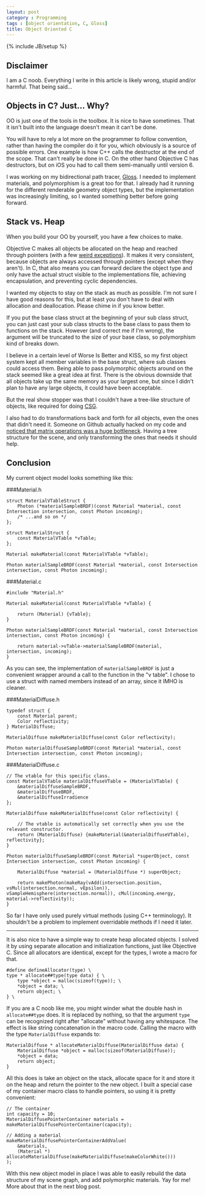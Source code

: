 ```yaml
---
layout: post
category : Programming
tags : [object orientation, C, Gloss]
title: Object Oriented C
---
```

{% include JB/setup %}


Disclaimer
----------

I am a C noob. Everything I write in this article is likely wrong, stupid and/or harmful. That being said...


Objects in C? Just... Why?
--------------------------

OO is just one of the tools in the toolbox. It is nice to have sometimes. That it isn't built into the language doesn't mean it can't be done.

You will have to rely a lot more on the programmer to follow convention, rather than having the compiler do it for you, which obviously is a source of possible errors. One example is how C++ calls the destructor at the end of the scope. That can't really be done in C. On the other hand Objective C has destructors, but on iOS you had to call them semi-manually until version 6.

I was working on my bidirectional path tracer, [Gloss](https://github.com/geon/gloss). I needed to implement materials, and polymorphism is a great too for that. I already had it running for the different renderable geometry object types, but the implementation was increasingly limiting, so I wanted something better before going forward.


Stack vs. Heap
--------------

When you build your OO by yourself, you have a few choices to make.

Objective C makes all objects be allocated on the heap and reached through pointers (with a few [weird exceptions](http://stackoverflow.com/questions/2659072/copying-blocks-ie-copying-them-to-instance-variables-in-objective-c)). It makes it very consistent, because objects are always accessed through pointers (except when they aren't). In C, that also means you can forward declare the object type and only have the actual struct visible to the implementations file, achieving encapsulation, and preventing cyclic dependencies.

I wanted my objects to stay on the stack as much as possible. I'm not sure I have good reasons for this, but at least you don't have to deal with allocation and deallocation. Please chime in if you know better.

If you put the base class struct at the beginning of your sub class struct, you can just cast your sub class structs to the base class to pass them to functions on the stack. However (and correct me if I'm wrong), the argument will be truncated to the size of your base class, so polymorphism kind of breaks down.

I believe in a certain level of Worse Is Better and KISS, so my first object system kept all member variables in the base struct, where sub classes could access them. Being able to pass polymorphic objects around on the stack seemed like a great idea at first. There is the obvious downside that all objects take up the same memory as your largest one, but since I didn't plan to have any large objects, it could have been acceptable.

But the real show stopper was that I couldn't have a tree-like structure of objects, like required for doing [CSG](http://en.wikipedia.org/wiki/Constructive_solid_geometry). 

I also had to do transformations back and forth for all objects, even the ones that didn't need it. Someone on Github actually hacked on my code and [noticed that matrix operations was a huge bottleneck](https://github.com/giannitedesco/gloss/commit/689dbfcc46ba1005d3db667bd1b43f6b23be9926). Having a tree structure for the scene, and only transforming the ones that needs it should help.


Conclusion
----------

My current object model looks something like this:


###Material.h

	struct MaterialVTableStruct {
		Photon (*materialSampleBRDF)(const Material *material, const Intersection intersection, const Photon incoming);
		/* ...and so on */
	};

	struct MaterialStruct {
		const MaterialVTable *vTable;
	};

	Material makeMaterial(const MaterialVTable *vTable);

	Photon materialSampleBRDF(const Material *material, const Intersection intersection, const Photon incoming);

###Material.c

	#include "Material.h"

	Material makeMaterial(const MaterialVTable *vTable) {

		return (Material) {vTable};
	}

	Photon materialSampleBRDF(const Material *material, const Intersection intersection, const Photon incoming) {
		
		return material->vTable->materialSampleBRDF(material, intersection, incoming);
	}

As you can see, the implementation of `materialSampleBRDF` is just a convenient wrapper around a call to the function in the "v table". I chose to use a struct with named members instead of an array, since it IMHO is cleaner.

###MaterialDiffuse.h

	typedef struct {
		const Material parent;
		Color reflectivity;
	} MaterialDiffuse;

	MaterialDiffuse makeMaterialDiffuse(const Color reflectivity);

	Photon materialDiffuseSampleBRDF(const Material *material, const Intersection intersection, const Photon incoming);

###MaterialDiffuse.c

	// The vtable for this specific class.
	const MaterialVTable materialDiffuseVTable = (MaterialVTable) {
		&materialDiffuseSampleBRDF,
		&materialDiffuseBRDF,
		&materialDiffuseIrradience
	};

	MaterialDiffuse makeMaterialDiffuse(const Color reflectivity) {

		// The vtable is automatically set correctly when you use the relevant constructor.		
		return (MaterialDiffuse) {makeMaterial(&materialDiffuseVTable), reflectivity};
	}

	Photon materialDiffuseSampleBRDF(const Material *superObject, const Intersection intersection, const Photon incoming) {
		
		MaterialDiffuse *material = (MaterialDiffuse *) superObject;
		
		return makePhoton(makeRay(vAdd(intersection.position, vsMul(intersection.normal, vEpsilon)), vSampleHemisphere(intersection.normal)), cMul(incoming.energy, material->reflectivity));
	}

So far I have only used purely virtual methods (using C++ terminology). It shouldn't be a problem to implement overridable methods if I need it later.

<hr>

It is also nice to have a simple way to create heap allocated objects. I solved it by using separate allocation and initialization functions, just like Objective C. Since all allocators are identical, except for the types, I wrote a macro for that.

	#define defineAllocator(type) \
	type * allocate##type(type data) { \
		type *object = malloc(sizeof(type)); \
		*object = data; \
		return object; \
	} \

If you are a C noob like me, you might winder what the double hash in `allocate##type` does. It is replaced by nothing, so that the argument `type` can be recognized right after "allocate" without having any whitespace. The effect is like string concatenation in the macro code. Calling the macro with the type `MaterialDiffuse` expands to:

	MaterialDiffuse * allocateMaterialDiffuse(MaterialDiffuse data) {
		MaterialDiffuse *object = malloc(sizeof(MaterialDiffuse));
		*object = data;
		return object;
	}

All this does is take an object on the stack, allocate space for it and store it on the heap and return the pointer to the new object. I built a special case of my container macro class to handle pointers, so using it is pretty convenient:

	// The container
	int capacity = 10;
	MaterialDiffusePointerContainer materials = makeMaterialDiffusePointerContainer(capacity);

	// Adding a material
	makeMaterialDiffusePointerContainerAddValue(
		&materials,
		(Material *) allocateMaterialDiffuse(makeMaterialDiffuse(makeColorWhite()))
	);

With this new object model in place I was able to easily rebuild the data structure of my scene graph, and add polymorphic materials. Yay for me! More about that in the next blog post.
